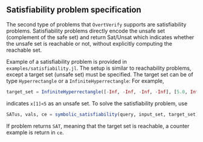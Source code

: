 ## Satisfiability problem specification
The second type of problems that `OvertVerify` supports are satisfiability problems.
Satisfiability problems directly encode the unsafe set (complement of the safe set) and return Sat/Unsat which indicates whether the unsafe set is reachable or not, without explicitly computing the reachable set.

Example of a satisfiability problem is provided in `examples/satisfiability.jl`. The setup is similar to reachability problems, except a target set (unsafe set) must be specified. The target set can be of type `Hyperrectangle` or a `InfiniteHyperrectangle`:
For example,
```julia
target_set = InfiniteHyperrectangle([-Inf, -Inf, -Inf, -Inf], [5.0, Inf, Inf, Inf])
```
indicates `x[1]<5` as an unsafe set. To solve the satisfiability problem, use
```julia
SATus, vals, ce = symbolic_satisfiability(query, input_set, target_set)
```
If problem returns `SAT`, meaning that the target set is reachable, a counter example is return in `ce`.
